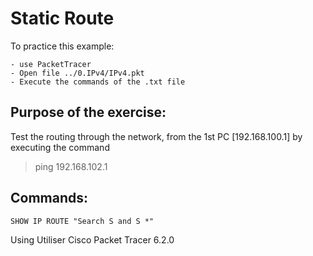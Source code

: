 # Static Route

To practice this example:
```
- use PacketTracer
- Open file ../0.IPv4/IPv4.pkt
- Execute the commands of the .txt file
```


## Purpose of the exercise:

Test the routing through the network, from the 1st PC [192.168.100.1] by executing the command

> ping 192.168.102.1

## Commands:

```
SHOW IP ROUTE "Search S and S *"
```

Using Utiliser Cisco Packet Tracer 6.2.0

